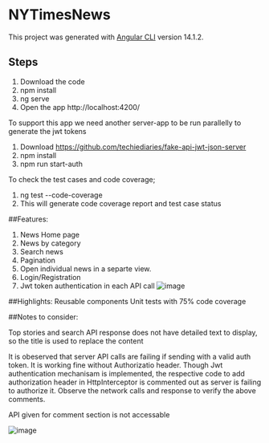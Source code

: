 # NYTimesNews

This project was generated with [Angular CLI](https://github.com/angular/angular-cli) version 14.1.2.

## Steps
1. Download the code
2. npm install
3. ng serve
4. Open the app http://localhost:4200/

To support this app we need another server-app to be run parallelly to generate the jwt tokens
1. Download https://github.com/techiediaries/fake-api-jwt-json-server
2. npm install
3. npm run start-auth


To check the test cases and code coverage;
1. ng test --code-coverage
2. This will generate code coverage report and test case status

##Features:
1. News Home page
2. News by category
3. Search news
4. Pagination
5. Open individual news in a separte view.
6. Login/Registration
7. Jwt token authentication in each API call
![image](https://user-images.githubusercontent.com/40316788/203126789-67e1c6ee-f28f-432a-8aaf-03da7ffc2b51.png)


##Highlights:
Reusable components
Unit tests with 75% code coverage

##Notes to consider:

Top stories and search API response does not have detailed text to display, so the title is used to replace the content

It is obeserved that server API calls are failing if sending with a valid auth token. It is working fine without Authorizatio header. 
Though Jwt authentication mechanisam is implemented, the respective code to add authorization header in HttpInterceptor is commented out as server is failing to authorize it.
Observe the network calls and response to verify the above comments.

API given for comment section is not accessable

![image](https://user-images.githubusercontent.com/40316788/203124676-fa405c87-316c-400c-b3ed-55795c96bddb.png)

